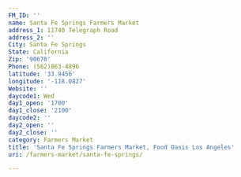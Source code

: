 ```yaml
---
FM_ID: ''
name: Santa Fe Springs Farmers Market
address_1: 11740 Telegraph Road
address_2: ''
City: Santa Fe Springs
State: California
Zip: '90670'
Phone: (562)863-4896
latitude: '33.9456'
longitude: '-118.0827'
Website: ''
daycode1: Wed
day1_open: '1700'
day1_close: '2100'
daycode2: ''
day2_open: ''
day2_close: ''
category: Farmers Market
title: 'Santa Fe Springs Farmers Market, Food Oasis Los Angeles'
uri: /farmers-market/santa-fe-springs/

---
```


